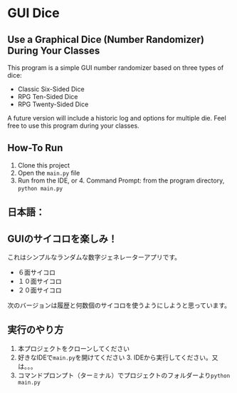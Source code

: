 # GUI Dice
## Use a Graphical Dice (Number Randomizer) During Your Classes

This program is a simple GUI number randomizer based on three types of dice:
- Classic Six-Sided Dice
- RPG Ten-Sided Dice
- RPG Twenty-Sided Dice

A future version will include a historic log and options for multiple die. Feel free to use this program during your classes.


## How-To Run

1. Clone this project
2. Open the `main.py` file
3. Run from the IDE, or 
   4. Command Prompt: from the program directory, `python main.py`

## 日本語：
## GUIのサイコロを楽しみ！

これはシンプルなランダムな数字ジェネレーターアプリです。
- ６面サイコロ
- １０面サイコロ
- ２０面サイコロ

次のバージョンは履歴と何数個のサイコロを使うようにしようと思っています。

## 実行のやり方

1. 本プロジェクトをクローンしてください
2. 好きなIDEで`main.py`を開けてください
   3. IDEから実行してください。又は。。。
3. コマンドプロンプト（ターミナル）でプロジェクトのフォルダーより`python main.py`